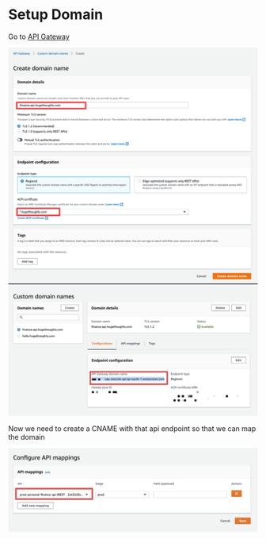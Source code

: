 # Setup Domain

Go to [API Gateway](https://ap-south-1.console.aws.amazon.com/apigateway/main/publish/domain-names/create?region=ap-south-1)

![](./media/configure-domain-api-gateway.png)
![](./media/api-gateway-domain-name.png)

Now we need to create a CNAME with that api endpoint so that we can map the domain

![](./media/select-api-domain.png)